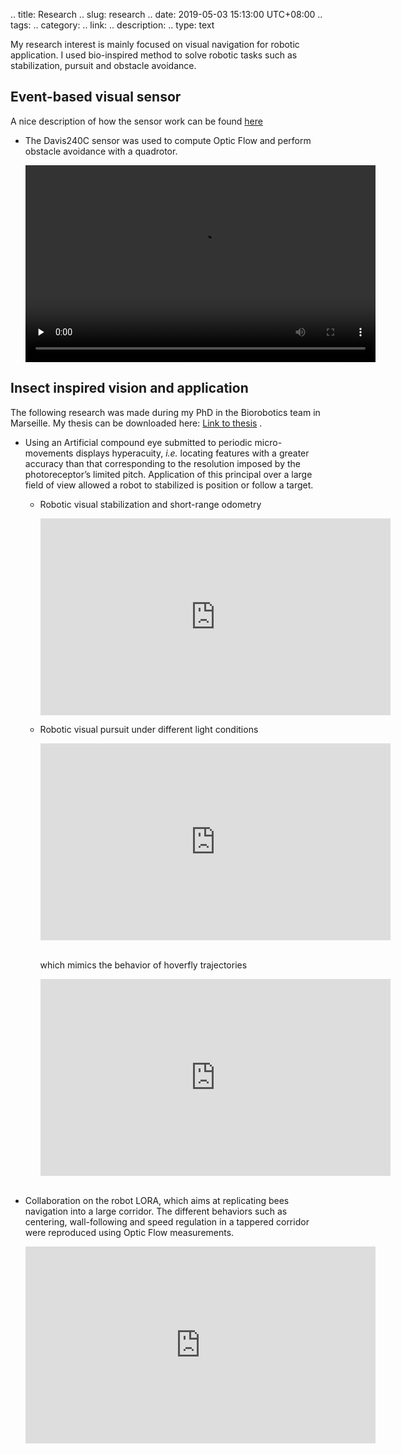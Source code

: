 .. title: Research
.. slug: research
.. date: 2019-05-03 15:13:00 UTC+08:00
.. tags: 
.. category: 
.. link: 
.. description: 
.. type: text



My research interest is mainly focused on visual navigation for robotic application. I used bio-inspired method to solve robotic tasks such as stabilization, pursuit and obstacle avoidance.

<h2> Event-based visual sensor </h2>

A nice description of how the sensor work can be found <a href="https://youtu.be/LauQ6LWTkxM"> here </a> <br />

<ul>
<li>
<p>The Davis240C sensor was used to compute Optic Flow and perform obstacle avoidance with a quadrotor. <br /> </p>

<video width="560" height="315" controls preload="none" frameborder="0">
   <source src="https://linklings.s3.amazonaws.com/organizations/acra/acra2018/submissions/stype101/UGjfY-pap104s1-file2.mp4" type="video/mp4">
   Your browser does not support the video tag.
</video>

</li>
</ul>
<!--
<iframe width="560" height="315" src="https://linklings.s3.amazonaws.com/organizations/acra/acra2018/submissions/stype101/UGjfY-pap104s1-file2.mp4" preload="none" type="video/mp4" allowfullscreen></iframe>

<!--<a href="https://linklings.s3.amazonaws.com/organizations/acra/acra2018/submissions/stype101/UGjfY-pap104s1-file2.mp4"> video</a> -->


<h2> Insect inspired vision and application </h2>

The following research was made during my PhD in the Biorobotics team in Marseille. My thesis can be downloaded here: <a href="/files/These_COLONNIER_Fabien.pdf"> Link to thesis</a> .

<ul>
<li>
Using an Artificial compound eye submitted to periodic micro-movements displays hyperacuity, <i>i.e.</i> locating features with a greater accuracy than that corresponding to the resolution imposed by the photoreceptor’s limited pitch. Application of this principal over a large field of view allowed a robot to stabilized is position or follow a target.<br />
	<ul>
	<li>
	<p>Robotic visual stabilization and short-range odometry</p>
	<iframe width="560" height="315" src="https://www.youtube.com/embed/4_hqCgunhNw" frameborder="0" allow="accelerometer; encrypted-media; gyroscope; picture-in-picture" allowfullscreen></iframe>
	</li>
	<li>
	<p>Robotic visual pursuit under different light conditions </p>
	<iframe width="560" height="315" src="https://www.youtube.com/embed/kdjJ6t7d2pM" frameborder="0" allow="accelerometer;  encrypted-media; gyroscope; picture-in-picture" allowfullscreen></iframe>
	<p> <br />which mimics the behavior of hoverfly trajectories</p>
	<iframe width="560" height="315" src="https://www.youtube.com/embed/fciQr0o0G7g" frameborder="0" allow="accelerometer;  encrypted-media; gyroscope; picture-in-picture" allowfullscreen></iframe>
	</li>
	</ul>
</li>
<br />

<li> <p>Collaboration on the robot LORA, which aims at replicating bees navigation into a large corridor. The different behaviors such as centering, wall-following and speed regulation in a tappered corridor were reproduced using Optic Flow measurements. <br /> </p>

<iframe frameborder="0" width="560" height="315" src="https://www.dailymotion.com/embed/video/xuggrs" allowfullscreen allow=""></iframe>
</li>

</ul>






